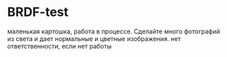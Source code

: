 # BRDF-test

маленькая картошка, работа в процессе. 
Сделайте много фотографий из света и дает нормальные и цветные изображения.
нет ответственности, если нет работы
